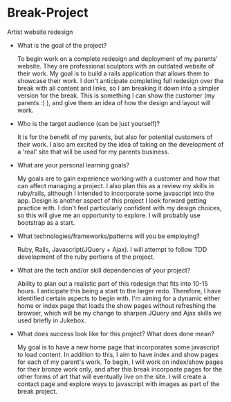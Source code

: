 # Break-Project
Artist website redesign

+ What is the goal of the project?

  To begin work on a complete redesign and deployment of my parents' website. They are professional sculptors with an outdated website of their work. My goal is to build a rails application that allows them to showcase their work. I don't anticipate completing full redesign over the break with all content and links, so I am breaking it down into a simpler version for the break. This is something I can show the customer (my parents :) ), and give them an idea of how the design and layout will work.

+ Who is the target audience (can be just yourself)?

  It is for the benefit of my parents, but also for potential customers of their work. I also am excited by the idea of taking on the development of a 'real' site that will be used for my parents business.

+ What are your personal learning goals?

  My goals are to gain experience working with a customer and how that can affect managing a project. I also plan this as a review my skills in ruby/rails, although I intended to incorporate some javascript into the app. Design is another aspect of this project I look forward getting practice with. I don't feel particularly confident with my design choices, so this will give me an opportunity to explore. I will probably use bootstrap as a start.

+ What technologies/frameworks/patterns will you be employing?

  Ruby, Rails, Javascript(JQuery + Ajax). I will attempt to follow TDD development of the ruby portions of the project.

+ What are the tech and/or skill dependencies of your project?

  Ability to plan out a realistic part of this redesign that fits into 10-15 hours. I anticipate this being a start to the larger redo. Therefore, I have identified certain aspects to begin with. I'm aiming for a dynamic either home or index page that loads the show pages without refreshing the browser, which will be my change to sharpen JQuery and Ajax skills we used briefly in Jukebox.

+ What does success look like for this project? What does done mean?

  My goal is to have a new home page that incorporates some javascript to load content. In addition to this, I aim to have index and show pages for each of my parent's work. To begin, I will work on index/show pages for their bronze work only, and after this break incorpoate pages for the other forms of art that will eventually live on the site.  I will create a contact page and explore ways to javascript with images as part of the break project.
